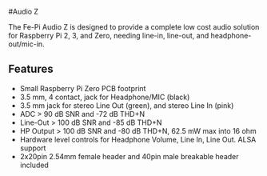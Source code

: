 <!--
---
name: Audio Z
class: board
type: audio
formfactor: pHAT
manufacturer: Fe-Pi
collected: Other
description: A complete audio solution for the Raspberry Pi
url: http://fe-pi.com/products/fe-pi-audio-z-v1
buy: http://fe-pi.com/products/fe-pi-audio-z-v1
image: 'fepi-audio-z.png'
pincount: 40
eeprom: no
power:
  '1':
  '2':
ground:
  '6':
  '9':
  '14':
  '20':
  '25':
  '30':
  '34':
  '39':
pin:
  '3':
    mode: i2c
  '5':
    mode: i2c
  '12':
    name: BCLK (Bit Clock)
    mode: i2s
  '35':
    name: LRCLK (Left/Right Clock)
    mode: i2s
  '38':
    name: DIN (Data In)
    mode: i2s
  '40':
    name: DOUT (Data Out)
    mode: i2s
i2c:
  '0x0a':
    name: SGTL5000
    device: SGTL5000XNAA3/R2
-->
#Audio Z

The Fe-Pi Audio Z is designed to provide a complete low cost audio solution for Raspberry Pi 2, 3, and Zero, needing line-in, line-out, and headphone-out/mic-in.

## Features ##

* Small Raspberry Pi Zero PCB footprint
* 3.5 mm, 4 contact, jack for Headphone/MIC (black)
* 3.5 mm jack for stereo Line Out (green), and stereo Line In (pink)
* ADC > 90 dB SNR and -72 dB THD+N
* Line-Out > 100 dB SNR and -85 dB THD+N
* HP Output > 100 dB SNR and -80 dB THD+N, 62.5 mW max into 16 ohm
* Hardware level controls for Headphone Volume, Line In, Line Out. ALSA support
* 2x20pin 2.54mm female header and 40pin male breakable header included
 
